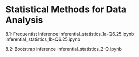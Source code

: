 # Statistical Methods for Data Analysis

8.1: Frequentist Inference
inferential_statistics_1a-Q6.25.ipynb
inferential_statistics_1b-Q6.25.ipynb

8.2: Bootstrap inference
inferential_statistics_2-Q.ipynb

